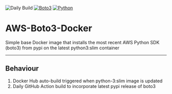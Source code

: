![Daily Build](https://github.com/joshRooz/AWS-Boto3-Docker/workflows/Daily%20Build/badge.svg)
[![Boto3](https://img.shields.io/badge/boto3-1.17.2-informational.svg)](https://pypi.org/project/boto3/)
[![Python](https://img.shields.io/badge/python-3.9.1-informational.svg)](https://hub.docker.com/_/python)

# AWS-Boto3-Docker
Simple base Docker image that installs the most recent AWS Python SDK (boto3) from pypi on the latest python3:slim container

***
## Behaviour
1. Docker Hub auto-build triggered when python-3:slim image is updated
2. Daily GitHub Action build to incorporate latest pypi release of boto3
